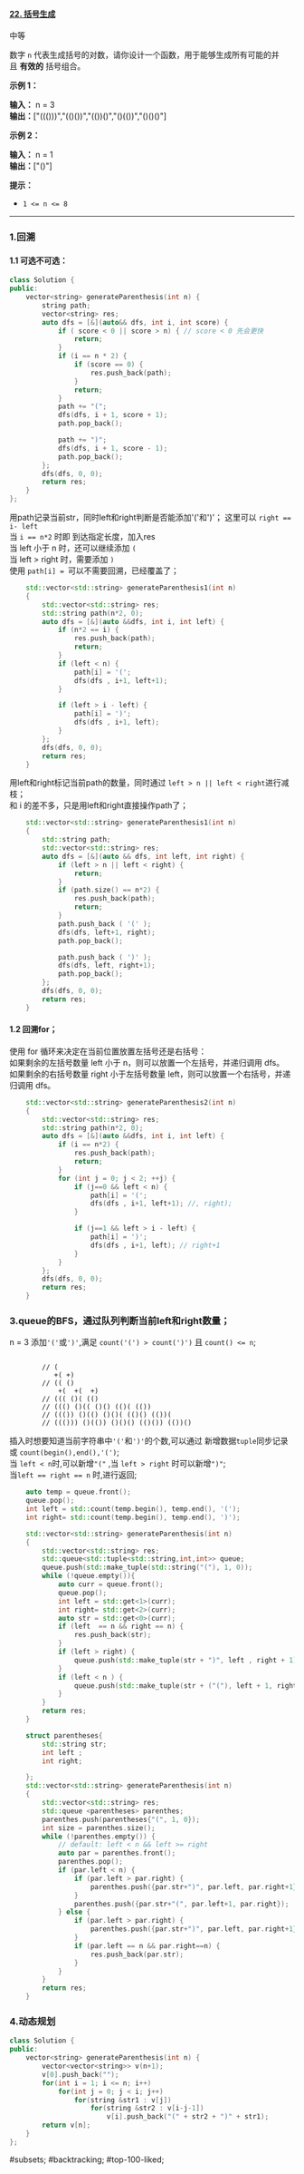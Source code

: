 #### [22. 括号生成](https://leetcode.cn/problems/generate-parentheses/)

中等

数字 `n` 代表生成括号的对数，请你设计一个函数，用于能够生成所有可能的并且 **有效的** 括号组合。

**示例 1：**

**输入：** n = 3  
**输出：**["((()))","(()())","(())()","()(())","()()()"]  

**示例 2：**

**输入：** n = 1  
**输出：**["()"]

**提示：**

- `1 <= n <= 8`
---- ----
### 1.回溯
#### 1.1 可选不可选：

```cpp
class Solution {
public:
    vector<string> generateParenthesis(int n) {
        string path;
        vector<string> res;
        auto dfs = [&](auto&& dfs, int i, int score) {
            if ( score < 0 || score > n) { // score < 0 先会更快
                return;
            }
            if (i == n * 2) {
                if (score == 0) {
                    res.push_back(path);
                }
                return;
            }
            path += "(";
            dfs(dfs, i + 1, score + 1);
            path.pop_back();

            path += ")";
            dfs(dfs, i + 1, score - 1);
            path.pop_back();
        };
        dfs(dfs, 0, 0);
        return res;
    }
};
```
用path记录当前str，同时left和right判断是否能添加'('和')'；
这里可以 `right == i- left`  
当 `i == n*2` 时即 到达指定长度，加入res  
当 left 小于 n 时，还可以继续添加 `(`  
当 left > right 时，需要添加 `)`  
使用 `path[i] = `可以不需要回溯，已经覆盖了；

```cpp
    std::vector<std::string> generateParenthesis1(int n)
    {
        std::vector<std::string> res;
        std::string path(n*2, 0);
        auto dfs = [&](auto &&dfs, int i, int left) {
            if (n*2 == i) {
                res.push_back(path);
                return;
            }
            if (left < n) {
                path[i] = '(';
                dfs(dfs , i+1, left+1);
            }

            if (left > i - left) {
                path[i] = ')';
                dfs(dfs , i+1, left);
            }
        };
        dfs(dfs, 0, 0);
        return res;
    }
```

用left和right标记当前path的数量，同时通过 `left > n || left < right`进行减枝；  
和 i 的差不多，只是用left和right直接操作path了；
```cpp
    std::vector<std::string> generateParenthesis1(int n)
    {
        std::string path;
        std::vector<std::string> res;
        auto dfs = [&](auto && dfs, int left, int right) {
            if (left > n || left < right) {
                return;
            }
            if (path.size() == n*2) {
                res.push_back(path);
                return;
            }
            path.push_back ( '(' );
            dfs(dfs, left+1, right);
            path.pop_back();

            path.push_back ( ')' );
            dfs(dfs, left, right+1);
            path.pop_back();
        };
        dfs(dfs, 0, 0);
        return res;
    }
```
#### 1.2 回溯for；
使用 for 循环来决定在当前位置放置左括号还是右括号：  
如果剩余的左括号数量 left 小于 n，则可以放置一个左括号，并递归调用 dfs。  
如果剩余的右括号数量 right 小于左括号数量 left，则可以放置一个右括号，并递归调用 dfs。
```cpp
    std::vector<std::string> generateParenthesis2(int n)
    {
        std::vector<std::string> res;
        std::string path(n*2, 0);
        auto dfs = [&](auto &&dfs, int i, int left) {
            if (i == n*2) {
                res.push_back(path);
                return;
            }
            for (int j = 0; j < 2; ++j) {
                if (j==0 && left < n) {
                    path[i] = '(';
                    dfs(dfs , i+1, left+1); //, right);
                }

                if (j==1 && left > i - left) {
                    path[i] = ')';
                    dfs(dfs , i+1, left); // right+1
                }
            }
        };
        dfs(dfs, 0, 0);
        return res;
    }
```
### 3.queue的BFS，通过队列判断当前left和right数量；
n = 3
添加`'('`或`')'`,满足 `count('(') > count(')')` 且 `count() <= n`;
```

        // (
           +( +)
        // (( ()
            +(  +(  +)
        // ((( ()( (()
        // ((() ()(( ()() (()( (())
        // ((()) ()(() ()()( (()() (())(
        // ((())) ()(()) ()()() (()()) (())()
```
插入时想要知道当前字符串中`'('`和`')'`的个数,可以通过 新增数据`tuple`同步记录 或 `count(begin(),end(),'(')`;  
当 `left < n`时,可以新增`"("` ,当 `left > right` 时可以新增`")"`;  
当`left == right == n` 时,进行返回;
```cpp
    auto temp = queue.front();
    queue.pop();
    int left = std::count(temp.begin(), temp.end(), '(');
    int right= std::count(temp.begin(), temp.end(), ')');
```

```cpp
    std::vector<std::string> generateParenthesis(int n)
    {
        std::vector<std::string> res;
        std::queue<std::tuple<std::string,int,int>> queue;
        queue.push(std::make_tuple(std::string("("), 1, 0));
        while (!queue.empty()){
            auto curr = queue.front();
            queue.pop();
            int left = std::get<1>(curr);
            int right= std::get<2>(curr);
            auto str = std::get<0>(curr);
            if (left  == n && right == n) {
                res.push_back(str);
            }
            if (left > right) {
                queue.push(std::make_tuple(str + ")", left , right + 1));
            }
            if (left < n ) {
                queue.push(std::make_tuple(str + ("("), left + 1, right));
            }
        }
        return res;
    }
```

```cpp
    struct parentheses{
        std::string str;
        int left ;
        int right;

    };
    std::vector<std::string> generateParenthesis(int n)
    {
        std::vector<std::string> res;
        std::queue <parentheses> parenthes;
        parenthes.push(parentheses{"(", 1, 0});
        int size = parenthes.size();
        while (!parenthes.empty()) {
            // default: left < n && left >= right
            auto par = parenthes.front();
            parenthes.pop();
            if (par.left < n) {
                if (par.left > par.right) {
                    parenthes.push({par.str+")", par.left, par.right+1});
                }
                parenthes.push({par.str+"(", par.left+1, par.right});
            } else {
                if (par.left > par.right) {
                    parenthes.push({par.str+")", par.left, par.right+1});
                }
                if (par.left == n && par.right==n) {
                    res.push_back(par.str);
                }
            }
        }
        return res;
    }
```
### 4.动态规划
```cpp
class Solution {
public:
    vector<string> generateParenthesis(int n) {
        vector<vector<string>> v(n+1);
        v[0].push_back("");
        for(int i = 1; i <= n; i++)
            for(int j = 0; j < i; j++)
                for(string &str1 : v[j])
                    for(string &str2 : v[i-j-1])
                        v[i].push_back("(" + str2 + ")" + str1);
        return v[n];
    }
};
```

#subsets; #backtracking; #top-100-liked; 
